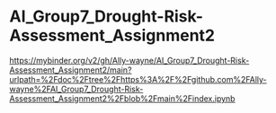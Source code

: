 # AI_Group7_Drought-Risk-Assessment_Assignment2
https://mybinder.org/v2/gh/Ally-wayne/AI_Group7_Drought-Risk-Assessment_Assignment2/main?urlpath=%2Fdoc%2Ftree%2Fhttps%3A%2F%2Fgithub.com%2FAlly-wayne%2FAI_Group7_Drought-Risk-Assessment_Assignment2%2Fblob%2Fmain%2Findex.ipynb

